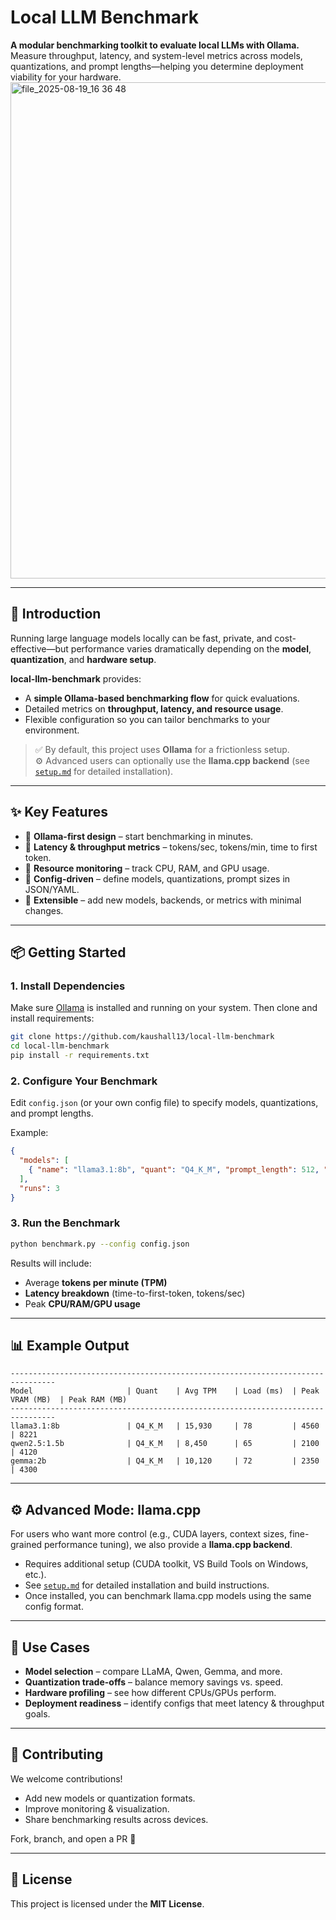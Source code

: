 # Local LLM Benchmark  

**A modular benchmarking toolkit to evaluate local LLMs with Ollama.**  
Measure throughput, latency, and system-level metrics across models, quantizations, and prompt lengths—helping you determine deployment viability for your hardware.  
<img width="1820" height="794" alt="file_2025-08-19_16 36 48" src="https://github.com/user-attachments/assets/96370c1e-a1f7-4ce6-8766-03c9bd35de8c" />

---

## 🚀 Introduction  

Running large language models locally can be fast, private, and cost-effective—but performance varies dramatically depending on the **model**, **quantization**, and **hardware setup**.  

**local-llm-benchmark** provides:  
- A **simple Ollama-based benchmarking flow** for quick evaluations.  
- Detailed metrics on **throughput, latency, and resource usage**.  
- Flexible configuration so you can tailor benchmarks to your environment.  

> ✅ By default, this project uses **Ollama** for a frictionless setup.  
> ⚙️ Advanced users can optionally use the **llama.cpp backend** (see [`setup.md`](setup.md) for detailed installation).  

---

## ✨ Key Features  

- 🔹 **Ollama-first design** – start benchmarking in minutes.  
- 🔹 **Latency & throughput metrics** – tokens/sec, tokens/min, time to first token.  
- 🔹 **Resource monitoring** – track CPU, RAM, and GPU usage.  
- 🔹 **Config-driven** – define models, quantizations, prompt sizes in JSON/YAML.  
- 🔹 **Extensible** – add new models, backends, or metrics with minimal changes.  

---

## 📦 Getting Started  

### 1. Install Dependencies  
Make sure [Ollama](https://ollama.ai/) is installed and running on your system. Then clone and install requirements:  

```bash
git clone https://github.com/kaushall13/local-llm-benchmark
cd local-llm-benchmark
pip install -r requirements.txt
```

### 2. Configure Your Benchmark  
Edit `config.json` (or your own config file) to specify models, quantizations, and prompt lengths.  

Example:  
```json
{
  "models": [
    { "name": "llama3.1:8b", "quant": "Q4_K_M", "prompt_length": 512, "gen_length": 512 }
  ],
  "runs": 3
}
```

### 3. Run the Benchmark  
```bash
python benchmark.py --config config.json
```

Results will include:  
- Average **tokens per minute (TPM)**  
- **Latency breakdown** (time-to-first-token, tokens/sec)  
- Peak **CPU/RAM/GPU usage**  

---

## 📊 Example Output  

```
--------------------------------------------------------------------------------
Model                     | Quant    | Avg TPM    | Load (ms)  | Peak VRAM (MB)  | Peak RAM (MB)
--------------------------------------------------------------------------------
llama3.1:8b               | Q4_K_M   | 15,930     | 78         | 4560            | 8221
qwen2.5:1.5b              | Q4_K_M   | 8,450      | 65         | 2100            | 4120
gemma:2b                  | Q4_K_M   | 10,120     | 72         | 2350            | 4300
```

---

## ⚙️ Advanced Mode: llama.cpp  

For users who want more control (e.g., CUDA layers, context sizes, fine-grained performance tuning), we also provide a **llama.cpp backend**.  

- Requires additional setup (CUDA toolkit, VS Build Tools on Windows, etc.).  
- See [`setup.md`](setup.md) for detailed installation and build instructions.  
- Once installed, you can benchmark llama.cpp models using the same config format.  

---

## 📌 Use Cases  

- **Model selection** – compare LLaMA, Qwen, Gemma, and more.  
- **Quantization trade-offs** – balance memory savings vs. speed.  
- **Hardware profiling** – see how different CPUs/GPUs perform.  
- **Deployment readiness** – identify configs that meet latency & throughput goals.  

---

## 🤝 Contributing  

We welcome contributions!  
- Add new models or quantization formats.  
- Improve monitoring & visualization.  
- Share benchmarking results across devices.  

Fork, branch, and open a PR 🚀  

---

## 📄 License  
This project is licensed under the **MIT License**.  

